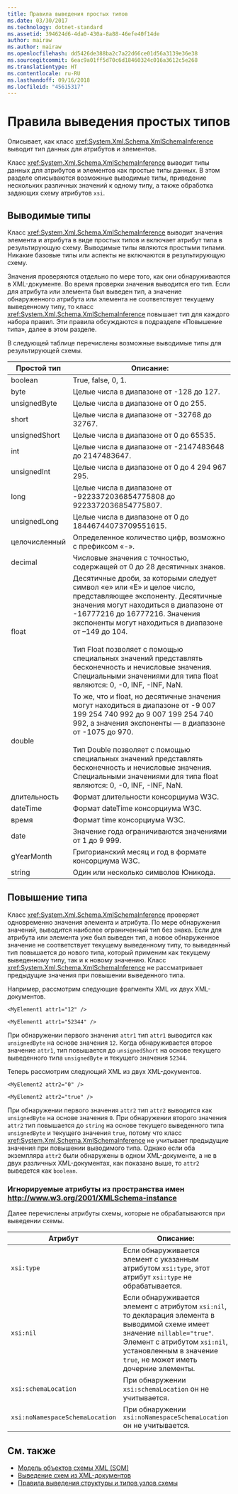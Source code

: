```yaml
---
title: Правила выведения простых типов
ms.date: 03/30/2017
ms.technology: dotnet-standard
ms.assetid: 394624d6-4da0-430a-8a88-46efe40f14de
author: mairaw
ms.author: mairaw
ms.openlocfilehash: dd5426de388ba2c7a22d66ce01d56a3139e36e38
ms.sourcegitcommit: 6eac9a01ff5d70c6d18460324c016a3612c5e268
ms.translationtype: HT
ms.contentlocale: ru-RU
ms.lasthandoff: 09/16/2018
ms.locfileid: "45615317"
---
```

# <a name="rules-for-inferring-simple-types"></a>Правила выведения простых типов
Описывает, как класс <xref:System.Xml.Schema.XmlSchemaInference> выводит тип данных для атрибутов и элементов.  
  
 Класс <xref:System.Xml.Schema.XmlSchemaInference> выводит типы данных для атрибутов и элементов как простые типы данных. В этом разделе описываются возможные выводимые типы, приведение нескольких различных значений к одному типу, а также обработка задающих схему атрибутов `xsi`.  
  
## <a name="inferred-types"></a>Выводимые типы  
 Класс <xref:System.Xml.Schema.XmlSchemaInference> выводит значения элемента и атрибута в виде простых типов и включает атрибут типа в результирующую схему. Выводимые типы являются простыми типами. Никакие базовые типы или аспекты не включаются в результирующую схему.  
  
 Значения проверяются отдельно по мере того, как они обнаруживаются в XML-документе. Во время проверки значения выводится его тип. Если для атрибута или элемента был выведен тип, а значение обнаруженного атрибута или элемента не соответствует текущему выведенному типу, то класс <xref:System.Xml.Schema.XmlSchemaInference> повышает тип для каждого набора правил. Эти правила обсуждаются в подразделе «Повышение типа», далее в этом разделе.  
  
 В следующей таблице перечислены возможные выводимые типы для результирующей схемы.  
  
|Простой тип|Описание:|  
|-----------------|-----------------|  
|boolean|True, false, 0, 1.|  
|byte|Целые числа в диапазоне от -128 до 127.|  
|unsignedByte|Целые числа в диапазоне от 0 до 255.|  
|short|Целые числа в диапазоне от -32768 до 32767.|  
|unsignedShort|Целые числа в диапазоне от 0 до 65535.|  
|int|Целые числа в диапазоне от -2147483648 до 2147483647.|  
|unsignedInt|Целые числа в диапазоне от 0 до 4 294 967 295.|  
|long|Целые числа в диапазоне от -9223372036854775808 до 9223372036854775807.|  
|unsignedLong|Целые числа в диапазоне от 0 до 18446744073709551615.|  
|целочисленный|Определенное количество цифр, возможно с префиксом «-».|  
|decimal|Числовые значения с точностью, содержащей от 0 до 28 десятичных знаков.|  
|float|Десятичные дроби, за которыми следует символ «e» или «E» и целое число, представляющее экспоненту. Десятичные значения могут находиться в диапазоне от -16777216 до 16777216. Значения экспоненты могут находиться в диапазоне от –149 до 104.<br /><br /> Тип Float позволяет с помощью специальных значений представлять бесконечность и нечисловые значения. Специальными значениями для типа float являются: 0, -0, INF, -INF, NaN.|  
|double|То же, что и float, но десятичные значения могут находиться в диапазоне от  -9 007 199 254 740 992 до 9 007 199 254 740 992, а значения экспоненты — в диапазоне от -1075 до 970.<br /><br /> Тип Double позволяет с помощью специальных значений представлять бесконечность и нечисловые значения. Специальными значениями для типа float являются: 0, -0, INF, -INF, NaN.|  
|длительность|Формат длительности консорциума W3C.|  
|dateTime|Формат dateTime консорциума W3C.|  
|время|Формат time консорциума W3C.|  
|date|Значение года ограничиваются значениями от 1 до 9 999.|  
|gYearMonth|Григорианский месяц и год в формате консорциума W3C.|  
|string|Один или несколько символов Юникода.|  
  
## <a name="type-promotion"></a>Повышение типа  
 Класс <xref:System.Xml.Schema.XmlSchemaInference> проверяет одновременно значения элемента и атрибута. По мере обнаружения значений, выводится наиболее ограниченный тип без знака. Если для атрибута или элемента уже был выведен тип, а новое обнаруженное значение не соответствует текущему выведенному типу, то выведенный тип повышается до нового типа, который применим как текущему выведенному типу, так и к новому значению. Класс <xref:System.Xml.Schema.XmlSchemaInference> не рассматривает предыдущие значения при повышении выведенного типа.  
  
 Например, рассмотрим следующие фрагменты XML их двух XML-документов.  
  
 `<MyElement1 attr1="12" />`  
  
 `<MyElement1 attr1="52344" />`  
  
 При обнаружении первого значения `attr1` тип `attr1` выводится как `unsignedByte` на основе значения `12`. Когда обнаруживается второе значение `attr1`, тип повышается до `unsignedShort` на основе текущего выведенного типа `unsignedByte` и текущего значения `52344`.  
  
 Теперь рассмотрим следующий XML из двух XML-документов.  
  
 `<MyElement2 attr2="0" />`  
  
 `<MyElement2 attr2="true" />`  
  
 При обнаружении первого значения `attr2` тип `attr2` выводится как `unsignedByte` на основе значения `0`. При обнаружении второго значения `attr2` тип повышается до `string` на основе текущего выведенного типа `unsignedByte` и текущего значения `true`, потому что класс <xref:System.Xml.Schema.XmlSchemaInference> не учитывает предыдущие значения при повышении выводимого типа. Однако если оба экземпляра `attr2` были обнаружены в одном XML-документе, а не в двух различных XML-документах, как показано выше, то `attr2` выведется как `boolean`.  
  
### <a name="ignored-attributes-from-the-httpwwww3org2001xmlschema-instance-namespace"></a>Игнорируемые атрибуты из пространства имен http://www.w3.org/2001/XMLSchema-instance  
 Далее перечислены атрибуты схемы, которые не обрабатываются при выведении схемы.  
  
|Атрибут|Описание:|  
|---------------|-----------------|  
|`xsi:type`|Если обнаруживается элемент с указанным атрибутом `xsi:type`, этот атрибут `xsi:type` не обрабатывается.|  
|`xsi:nil`|Если обнаруживается элемент с атрибутом `xsi:nil`, то декларация элемента в выводимой схеме имеет значение `nillable="true"`. Элемент с атрибутом `xsi:nil`, установленным в значение `true`, не может иметь дочерние элементы.|  
|`xsi:schemaLocation`|При обнаружении `xsi:schemaLocation` он не учитывается.|  
|`xsi:noNamespaceSchemaLocation`|При обнаружении `xsi:noNamespaceSchemaLocation` он не учитывается.|  
  
## <a name="see-also"></a>См. также

- [Модель объектов схемы XML (SOM)](../../../../docs/standard/data/xml/xml-schema-object-model-som.md)  
- [Выведение схем из XML-документов](../../../../docs/standard/data/xml/inferring-schemas-from-xml-documents.md)  
- [Правила выведения структуры и типов узлов схемы](../../../../docs/standard/data/xml/rules-for-inferring-schema-node-types-and-structure.md)
